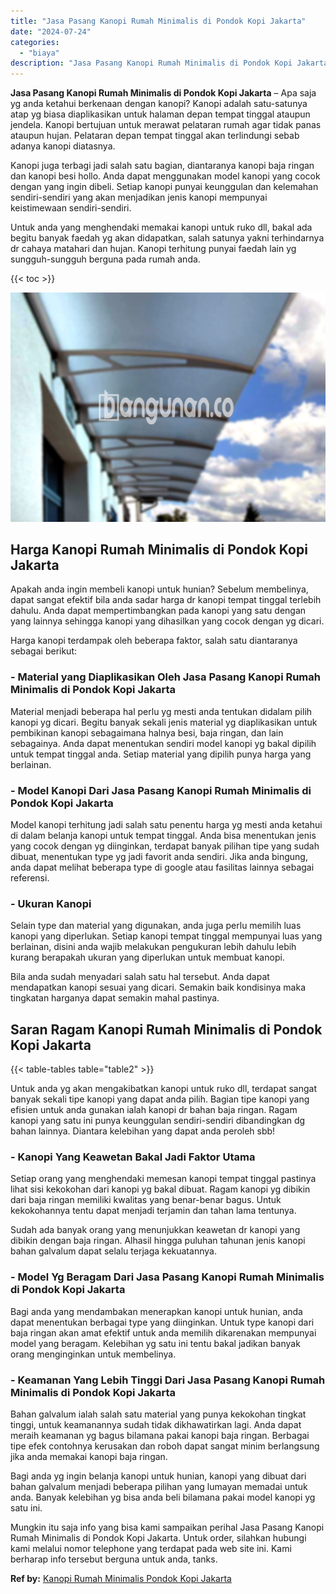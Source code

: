 ```yaml
---
title: "Jasa Pasang Kanopi Rumah Minimalis di Pondok Kopi Jakarta"
date: "2024-07-24"
categories: 
  - "biaya"
description: "Jasa Pasang Kanopi Rumah Minimalis di Pondok Kopi Jakarta. Mungkin itu saja info yang bisa kami sampaikan perihal Jasa Pasang Kanopi Rumah Minimalis di Pondo..."
---
```


**Jasa Pasang Kanopi Rumah Minimalis di Pondok Kopi Jakarta** – Apa saja yg anda ketahui berkenaan dengan kanopi? Kanopi adalah satu-satunya atap yg biasa diaplikasikan untuk halaman depan tempat tinggal ataupun jendela. Kanopi bertujuan untuk merawat pelataran rumah agar tidak panas ataupun hujan. Pelataran depan tempat tinggal akan terlindungi sebab adanya kanopi diatasnya.

Kanopi juga terbagi jadi salah satu bagian, diantaranya kanopi baja ringan dan kanopi besi hollo. Anda dapat menggunakan model kanopi yang cocok dengan yang ingin dibeli. Setiap kanopi punyai keunggulan dan kelemahan sendiri-sendiri yang akan menjadikan jenis kanopi mempunyai keistimewaan sendiri-sendiri.

Untuk anda yang menghendaki memakai kanopi untuk ruko dll, bakal ada begitu banyak faedah yg akan didapatkan, salah satunya yakni terhindarnya dr cahaya matahari dan hujan. Kanopi terhitung punyai faedah lain yg sungguh-sungguh berguna pada rumah anda.

{{< toc >}}

![Jasa Pasang Kanopi Rumah Minimalis di Pondok Kopi Jakarta](/images/harga-kanopi-minimalis-21.png)

## Harga Kanopi Rumah Minimalis di Pondok Kopi Jakarta

Apakah anda ingin membeli kanopi untuk hunian? Sebelum membelinya, dapat sangat efektif bila anda sadar harga dr kanopi tempat tinggal terlebih dahulu. Anda dapat mempertimbangkan pada kanopi yang satu dengan yang lainnya sehingga kanopi yang dihasilkan yang cocok dengan yg dicari.

Harga kanopi terdampak oleh beberapa faktor, salah satu diantaranya sebagai berikut:

### \- Material yang Diaplikasikan Oleh Jasa Pasang Kanopi Rumah Minimalis di Pondok Kopi Jakarta

Material menjadi beberapa hal perlu yg mesti anda tentukan didalam pilih kanopi yg dicari. Begitu banyak sekali jenis material yg diaplikasikan untuk pembikinan kanopi sebagaimana halnya besi, baja ringan, dan lain sebagainya. Anda dapat menentukan sendiri model kanopi yg bakal dipilih untuk tempat tinggal anda. Setiap material yang dipilih punya harga yang berlainan.

### \- Model Kanopi Dari Jasa Pasang Kanopi Rumah Minimalis di Pondok Kopi Jakarta

Model kanopi terhitung jadi salah satu penentu harga yg mesti anda ketahui di dalam belanja kanopi untuk tempat tinggal. Anda bisa menentukan jenis yang cocok dengan yg diinginkan, terdapat banyak pilihan tipe yang sudah dibuat, menentukan type yg jadi favorit anda sendiri. Jika anda bingung, anda dapat melihat beberapa type di google atau fasilitas lainnya sebagai referensi.

### \- Ukuran Kanopi

Selain type dan material yang digunakan, anda juga perlu memilih luas kanopi yang diperlukan. Setiap kanopi tempat tinggal mempunyai luas yang berlainan, disini anda wajib melakukan pengukuran lebih dahulu lebih kurang berapakah ukuran yang diperlukan untuk membuat kanopi.

Bila anda sudah menyadari salah satu hal tersebut. Anda dapat mendapatkan kanopi sesuai yang dicari. Semakin baik kondisinya maka tingkatan harganya dapat semakin mahal pastinya.

## Saran Ragam Kanopi Rumah Minimalis di Pondok Kopi Jakarta

{{< table-tables table="table2" >}}

Untuk anda yg akan mengakibatkan kanopi untuk ruko dll, terdapat sangat banyak sekali tipe kanopi yang dapat anda pilih. Bagian tipe kanopi yang efisien untuk anda gunakan ialah kanopi dr bahan baja ringan. Ragam kanopi yang satu ini punya keunggulan sendiri-sendiri dibandingkan dg bahan lainnya. Diantara kelebihan yang dapat anda peroleh sbb!

### \- Kanopi Yang Keawetan Bakal Jadi Faktor Utama

Setiap orang yang menghendaki memesan kanopi tempat tinggal pastinya lihat sisi kekokohan dari kanopi yg bakal dibuat. Ragam kanopi yg dibikin dari baja ringan memiliki kwalitas yang benar-benar bagus. Untuk kekokohannya tentu dapat menjadi terjamin dan tahan lama tentunya.

Sudah ada banyak orang yang menunjukkan keawetan dr kanopi yang dibikin dengan baja ringan. Alhasil hingga puluhan tahunan jenis kanopi bahan galvalum dapat selalu terjaga kekuatannya.

### \- Model Yg Beragam Dari Jasa Pasang Kanopi Rumah Minimalis di Pondok Kopi Jakarta

Bagi anda yang mendambakan menerapkan kanopi untuk hunian, anda dapat menentukan berbagai type yang diinginkan. Untuk type kanopi dari baja ringan akan amat efektif untuk anda memilih dikarenakan mempunyai model yang beragam. Kelebihan yg satu ini tentu bakal jadikan banyak orang menginginkan untuk membelinya.

### \- Keamanan Yang Lebih Tinggi Dari Jasa Pasang Kanopi Rumah Minimalis di Pondok Kopi Jakarta

Bahan galvalum ialah salah satu material yang punya kekokohan tingkat tinggi, untuk keamanannya sudah tidak dikhawatirkan lagi. Anda dapat meraih keamanan yg bagus bilamana pakai kanopi baja ringan. Berbagai tipe efek contohnya kerusakan dan roboh dapat sangat minim berlangsung jika anda memakai kanopi baja ringan.

Bagi anda yg ingin belanja kanopi untuk hunian, kanopi yang dibuat dari bahan galvalum menjadi beberapa pilihan yang lumayan memadai untuk anda. Banyak kelebihan yg bisa anda beli bilamana pakai model kanopi yg satu ini.

Mungkin itu saja info yang bisa kami sampaikan perihal Jasa Pasang Kanopi Rumah Minimalis di Pondok Kopi Jakarta. Untuk order, silahkan hubungi kami melalui nomor telephone yang terdapat pada web site ini. Kami berharap info tersebut berguna untuk anda, tanks.

**Ref by:**  [Kanopi Rumah Minimalis Pondok Kopi Jakarta](https://id.wikipedia.org/wiki/Kanopi)
